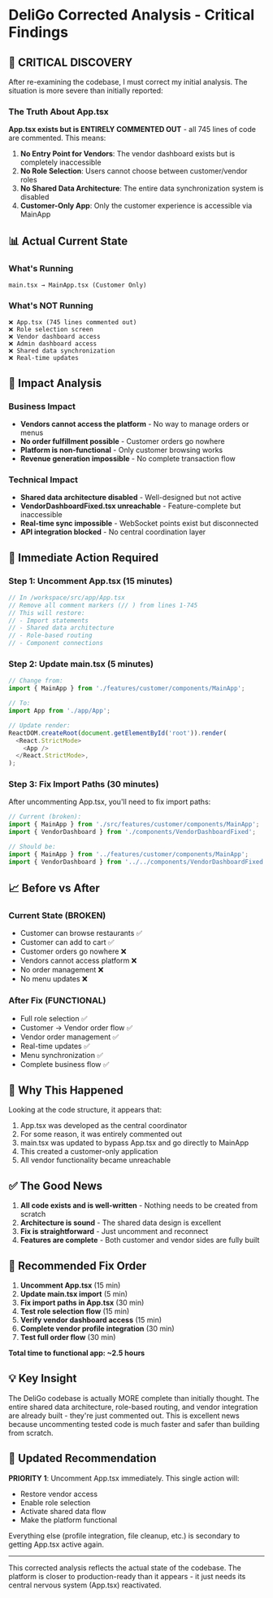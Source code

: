 # DeliGo Corrected Analysis - Critical Findings

## 🚨 CRITICAL DISCOVERY

After re-examining the codebase, I must correct my initial analysis. The situation is more severe than initially reported:

### The Truth About App.tsx

**App.tsx exists but is ENTIRELY COMMENTED OUT** - all 745 lines of code are commented. This means:

1. **No Entry Point for Vendors**: The vendor dashboard exists but is completely inaccessible
2. **No Role Selection**: Users cannot choose between customer/vendor roles
3. **No Shared Data Architecture**: The entire data synchronization system is disabled
4. **Customer-Only App**: Only the customer experience is accessible via MainApp

## 📊 Actual Current State

### What's Running
```
main.tsx → MainApp.tsx (Customer Only)
```

### What's NOT Running
```
❌ App.tsx (745 lines commented out)
❌ Role selection screen
❌ Vendor dashboard access
❌ Admin dashboard access
❌ Shared data synchronization
❌ Real-time updates
```

## 🔴 Impact Analysis

### Business Impact
- **Vendors cannot access the platform** - No way to manage orders or menus
- **No order fulfillment possible** - Customer orders go nowhere
- **Platform is non-functional** - Only customer browsing works
- **Revenue generation impossible** - No complete transaction flow

### Technical Impact
- **Shared data architecture disabled** - Well-designed but not active
- **VendorDashboardFixed.tsx unreachable** - Feature-complete but inaccessible
- **Real-time sync impossible** - WebSocket points exist but disconnected
- **API integration blocked** - No central coordination layer

## 🚀 Immediate Action Required

### Step 1: Uncomment App.tsx (15 minutes)
```typescript
// In /workspace/src/app/App.tsx
// Remove all comment markers (// ) from lines 1-745
// This will restore:
// - Import statements
// - Shared data architecture
// - Role-based routing
// - Component connections
```

### Step 2: Update main.tsx (5 minutes)
```typescript
// Change from:
import { MainApp } from './features/customer/components/MainApp';

// To:
import App from './app/App';

// Update render:
ReactDOM.createRoot(document.getElementById('root')).render(
  <React.StrictMode>
    <App />
  </React.StrictMode>,
);
```

### Step 3: Fix Import Paths (30 minutes)
After uncommenting App.tsx, you'll need to fix import paths:
```typescript
// Current (broken):
import { MainApp } from './src/features/customer/components/MainApp';
import { VendorDashboard } from './components/VendorDashboardFixed';

// Should be:
import { MainApp } from '../features/customer/components/MainApp';
import { VendorDashboard } from '../../components/VendorDashboardFixed';
```

## 📈 Before vs After

### Current State (BROKEN)
- Customer can browse restaurants ✅
- Customer can add to cart ✅
- Customer orders go nowhere ❌
- Vendors cannot access platform ❌
- No order management ❌
- No menu updates ❌

### After Fix (FUNCTIONAL)
- Full role selection ✅
- Customer → Vendor order flow ✅
- Vendor order management ✅
- Real-time updates ✅
- Menu synchronization ✅
- Complete business flow ✅

## 🎯 Why This Happened

Looking at the code structure, it appears that:
1. App.tsx was developed as the central coordinator
2. For some reason, it was entirely commented out
3. main.tsx was updated to bypass App.tsx and go directly to MainApp
4. This created a customer-only application
5. All vendor functionality became unreachable

## ✅ The Good News

1. **All code exists and is well-written** - Nothing needs to be created from scratch
2. **Architecture is sound** - The shared data design is excellent
3. **Fix is straightforward** - Just uncomment and reconnect
4. **Features are complete** - Both customer and vendor sides are fully built

## 🔧 Recommended Fix Order

1. **Uncomment App.tsx** (15 min)
2. **Update main.tsx import** (5 min)
3. **Fix import paths in App.tsx** (30 min)
4. **Test role selection flow** (15 min)
5. **Verify vendor dashboard access** (15 min)
6. **Complete vendor profile integration** (30 min)
7. **Test full order flow** (30 min)

**Total time to functional app: ~2.5 hours**

## 💡 Key Insight

The DeliGo codebase is actually MORE complete than initially thought. The entire shared data architecture, role-based routing, and vendor integration are already built - they're just commented out. This is excellent news because uncommenting tested code is much faster and safer than building from scratch.

## 📝 Updated Recommendation

**PRIORITY 1**: Uncomment App.tsx immediately. This single action will:
- Restore vendor access
- Enable role selection
- Activate shared data flow
- Make the platform functional

Everything else (profile integration, file cleanup, etc.) is secondary to getting App.tsx active again.

---

This corrected analysis reflects the actual state of the codebase. The platform is closer to production-ready than it appears - it just needs its central nervous system (App.tsx) reactivated.